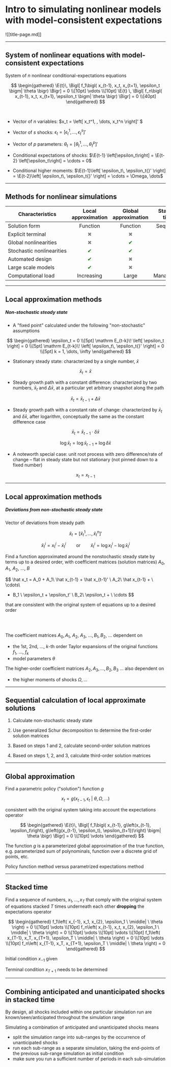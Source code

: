 # Intro to simulating nonlinear models<br/>with model-consistent expectations


![[title-page.md]]

---

## System of nonlinear equations with model-consistent expectations



$$
\newcommand{\Et}{\mathrm{E}_t}
\newcommand{\E}[1]{\mathrm{E}_{#1}\!}
$$

System of $n$ nonlinear conditional-expectations equations

$$
\begin{gathered}
\E{t}\, \Bigl[ f_1\bigl( x_{t-1}, x_t, x_{t+1}, \epsilon_t \bigm| \theta \bigr) \Bigr] = 0 \\[10pt]
\vdots \\[10pt]
\E{t} \, \Bigl[ f_n\bigl( x_{t-1}, x_t, x_{t+1}, \epsilon_t \bigm| \theta \bigr) \Bigr] = 0 \\[40pt]
\end{gathered}
$$

<br/>

* Vector of $n$ variables:
$x_t = \left[
x_t^1, \,
\dots, 
x_t^n
\right]'
$

* Vector of $s$ shocks:
$\epsilon_t = \left[
\epsilon_t^1, \,
\dots, 
\epsilon_t^s
\right]'$

* Vector of $p$ parameters:
$\theta_t = \left[
\theta_t^1, \,
\dots, 
\theta_t^p
\right]'$


* Conditional expectations of shocks:
$\E{t-1} \left[\epsilon_t\right] = \E{t-2} \left[\epsilon_t\right] = \cdots = 0$

* Conditional higher moments:
$\E{t-1}\left[ \epsilon_t\, \epsilon_t{}' \right] =
\E{t-2}\left[ \epsilon_t\, \epsilon_t{}' \right] =
\cdots = \Omega, \dots$


---

## Methods for nonlinear simulations

Characteristics | Local approximation | Global approximation | Stacked time 
---|:---:|:---:|:---:
Solution form | Function | Function | Sequence
Explicit terminal | <span style="color:grey">✖︎</span> | <span style="color:grey">✖︎</span> | <span style="color:green">✔︎</span>
Global nonlinearities | <span style="color:grey">✖︎</span> | <span style="color:green">✔︎</span> | <span style="color:green">✔︎</span>
Stochastic nonlinearities | <span style="color:green">✔︎</span> | <span style="color:green">✔︎</span> | <span style="color:grey">✖︎</span>
Automated design | <span style="color:green">✔︎</span> | <span style="color:grey">✖︎</span> | <span style="color:green">✔︎</span>
Large scale models | <span style="color:green">✔︎</span> | <span style="color:grey">✖︎</span> | <span style="color:green">✔︎</span> 
Computational load | Increasing | Large | Manageable |

---

## Local approximation methods

##### Non-stochastic steady state

* A "fixed point" calculated under the following "non-stochastic" assumptions

$$
\begin{gathered}
\epsilon_t = 0 \\[5pt]
\mathrm E_{t-k}\! \left[ \epsilon_t \right] = 0 \\[5pt]
\mathrm E_{t-k}\! \left[ \epsilon_t\, \epsilon_t{}' \right] = 0 \\[5pt]
k = 1, \dots, \infty
\end{gathered}
$$

* Stationary steady state: characterized by a single number, $\bar x$

$$
\bar x_t = \bar x 
$$

* Steady growth path with a constant difference: characterized by two
  numbers, $\bar x_t$ and $\Delta \bar x$,
  at a particular yet arbitrary snapshot along the path

$$
\bar x_t = \bar x_{t-1} + \Delta \bar x
$$

* Steady growth path with a constant rate of change: characterized by $\bar
  x_t$ and $\delta \bar x$, after logarithm, conceptually the same as the
  constant difference case

$$
\bar x_t = \bar x_{t-1} \cdot \delta \bar x
$$

$$
\log \bar x_t = \log \bar x_{t-1} + \log \delta \bar x
$$

* A noteworth special case: unit root process with zero difference/rate of
  change – flat in steady state but not stationary (not pinned down to a
  fixed number)

$$
x_t = x_{t-1}
$$

---

## Local approximation methods

##### Deviations from non-stochastic steady state

Vector of deviations from steady path

$$
\hat x_t = \left[
\hat x_t^1,
\dots,
\hat x_t^n
\right]'
$$

$$
\hat x^i_t = x_t^i - \bar x^i_t \qquad \text{or} \qquad \hat x_t^i = \log x_t^i - \log \bar x_t^i 
$$

Find a function approximated around the nonstochastic steady state by terms
up to a desired order, with coefficient matrices (solution matrices) 
$A_0$, $A_1$, $A_2$, $\dots$, $B$

$$
\hat x_t = A_0 + A_1\ \hat x_{t-1} + \hat x_{t-1}' \ A_2\ \hat x_{t-1} + \ \cdots\ 
+ B_1 \ \epsilon_t  +  \epsilon_t' \ B_2\ \epsilon_t + \ \cdots
$$

that are consistent with the original system of equations up to a desired
order

<br/>

<br/>

The coefficient matrices $A_0, A_1, \ A_2,\ A_3, \ \dots, B_1, B_2,\ \dots$   dependent on

* the 1st, 2nd, ..., $k$-th order Taylor expansions of the original
  functions $f_1,\ \dots,\ f_k$
* model parameters $\theta$


The higher-order coefficient matrices $A_2, A_3, \dots, B_2,
B_3 \ \dots$ also dependent on

* the higher moments of shocks $\Omega, \dots$


---

## Sequential calculation of local approximate solutions

1. Calculate non-stochastic steady state

1. Use generalized Schur decomposition to determine the first-order
   solution matrices

1. Based on steps 1 and 2, calculate second-order solution matrices

1. Based on steps 1, 2, and 3, calculate third-order solution matrices

--- 

## Global approximation

Find a parametric policy ("solution") function $g$

$$
x_t = g\left(x_{t-1}, \epsilon_t \ \middle|\ \theta, \Omega, \dots \right)
$$

consistent with the original system taking into account the
expectations operator

$$
\begin{gathered}
\E{t}\, \Bigl[ f_1\bigl( x_{t-1}, g\left(x_{t-1}, \epsilon_t\right),
g\left(g(x_{t-1}, \epsilon_t), \epsilon_{t+1})\right) \bigm| \theta \bigr) \Bigr] = 0 \\[10pt]
\vdots
\end{gathered}
$$

The function $g$ is a parameterized global approximation of the true function, e.g. parameterized sum of polynominals, function over a discrete grid of points, etc.

Policy function method versus parametrized expectations method

---

## Stacked time

Find a sequence of numbers, $x_1, \dots, x_T$ that comply with the original
system of equations stacked $T$ times underneath each other **dropping** the
expectations operator

$$
\begin{gathered}
f_1\left( x_{-1}, x_1, x_{2}, \epsilon_1 \ \middle| \ \theta \right) = 0 \\[10pt]
\vdots \\[10pt]
f_n\left( x_{t-1}, x_t, x_{2}, \epsilon_1 \ \middle| \ \theta \right) = 0 \\[10pt]
\vdots \\[10pt]
\vdots \\[10pt]
f_1\left( x_{T-1}, x_T, x_{T+1}, \epsilon_T \ \middle| \ \theta \right) = 0 \\[10pt]
\vdots \\[10pt]
f_n\left( x_{T-1}, x_T, x_{T+1}, \epsilon_T \ \middle| \ \theta \right) = 0
\end{gathered}
$$

Initial condition $x_{-1}$ given

Terminal condition $x_{T+1}$ needs to be determined

---

## Combining anticipated and unanticipated shocks in stacked time


By design, all shocks included within one particular simulation run are
known/seen/anticipated throughout the simulation range

Simulating a combination of anticipated and unanticipated shocks means

* split the simulation range into sub-ranges by the occurrence of unanticipated shocks
* run each sub-range as a separate simulation, taking the end-points of the previous sub-range simulation as initial condition
* make sure you run a sufficient number of periods in each sub-simulation

